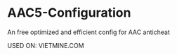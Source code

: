# AAC5-Configuration
   An free optimized and efficient config for AAC anticheat
   
   USED ON: VIETMINE.COM
